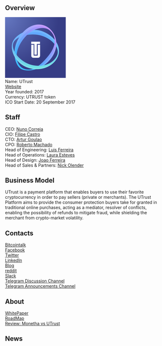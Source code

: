 ## Overview
![ logo](../projects/logo/utrust.png)  
Name: UTrust    
[Website](https://utrust.io)  
Year founded: 2017  
Currency: UTRUST token  
ICO Start Date: 20 September 2017  
## Staff
CEO: [Nuno Correia](../people/nuno_correia.md)  
CIO: [Filipe Castro](../people/filipe_castro.md)   
CTO: [Artur Goulao](../people/artur_goulao.md)  
CPO: [Roberto Machado](../people/roberto_machado.md)  
Head of Engineering: [Luis Ferreira](../people/luis_ferreira.md)  
Head of Operations: [Laura Esteves](../people/laura_esteves.md)  
Head of Design: [Joao Ferreira](../people/joao_ferreira.md)  
Head of Sales & Partners: [Nick Olender](../people/nick_olender.md)  
## Business Model
UTrust is a payment platform that enables buyers to use their favorite cryptocurrency in order to pay sellers (private or merchants).
The UTrust Platform aims to provide the consumer protection buyers take for granted in traditional online purchases, acting as a
mediator, resolver of conflicts, enabling the possibility of refunds to mitigate fraud, while shielding the merchant from crypto-market volatility.
## Contacts
[Bitcointalk](https://bitcointalk.org/index.php?topic=2078433.0)   
[Facebook](https://www.facebook.com/utrust.io/)   
[Twitter](https://twitter.com/UTRUST_Official)  
[LinkedIn](https://www.linkedin.com/company/11182563/)   
[Blog](https://medium.com/@UTRUST)    
[reddit](https://www.reddit.com/r/UTRUST_Official/)  
[Slack](https://join.slack.com/t/utrust-official/shared_invite/MjMyNDc2MzQ3NTg3LTE1MDM5MTU1NTYtNjA2MjEwYjA0Ng)  
[Telegram Discussion Channel](https://t.me/utrustofficial)  
[Telegram Announcements Channel](https://t.me/utrustannouncements)  
## About
[WhitePaper](https://s3-eu-west-1.amazonaws.com/utrust/UTRUST-whitepaper-v1.0.1.pdf)  
[RoadMap](https://utrust.io/#roadmap)  
[Review: Monetha vs UTrust](https://medium.com/@UTRUST/my-personal-review-of-monetha-vs-utrust-slack-user-jamyoll-92551c2bd475)
## News
